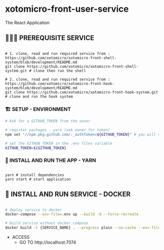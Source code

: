 # xotomicro-front-user-service
The React Application

## 🤷🏼‍♂️ PREREQUISITE SERVICE

```shell

# 1. clone, read and run required service from : https://github.com/xotomicro/xotomicro-front-shell-system/blob/development/README.md
git clone https://github.com/xotomicro/xotomicro-front-shell-system.git # clone then run the shell

# 2. clone, read and run required service from : https://github.com/xotomicro/xotomicro-front-hook-system/blob/development/README.md
git clone https://github.com/xotomicro/xotomicro-front-hook-system.git # clone and run the hook system

```

### 🏗️ SETUP - ENVIRONMENT

```sh
# Ask for a GITHUB_TOKEN from the owner

# register packages - yarn (ask owner for token)
npm set "//npm.pkg.github.com/:_authToken=${GITHUB_TOKEN}" # you will need to tell npm to authenticate yourself to install registries

# set the GITHUB_TOKEN in the .env files variable 
GITHUB_TOKEN=${GITHUB_TOKEN}

```

### 🚀 INSTALL AND RUN THE APP - YARN

```shell

yarn # install dependencies
yarn start # start application

```

## 🐳 INSTALL AND RUN SERVICE - DOCKER

```sh

# deploy service to docker
docker-compose --env-file=.env up --build -d --force-recreate 

# build service without docker compose
docker build -t {SERVICE_NAME} . --progress plain --no-cache --env-file=.env

```

- ACCESS
  - GO TO http://localhost:7074


